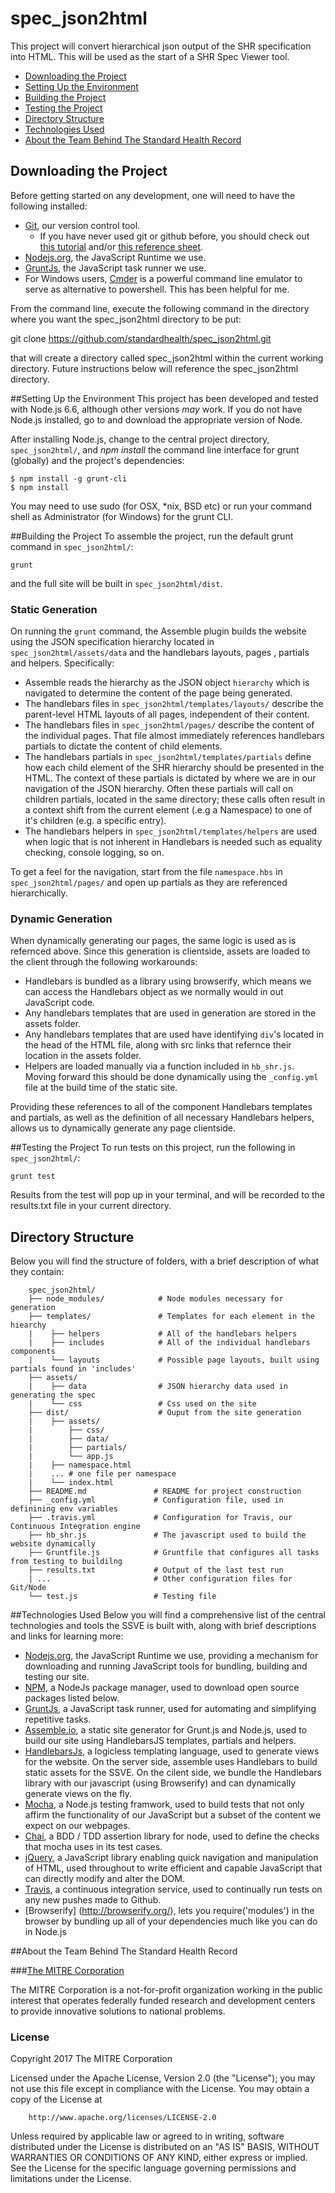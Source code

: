 # spec_json2html

This project will convert hierarchical json output of the SHR specification into HTML. This will be used as the start of a SHR Spec Viewer tool.

- [Downloading the Project](#downloading)
- [Setting Up the Environment](#environment)
- [Building the Project](#building)
- [Testing the Project](#testing)
- [Directory Structure](#directory)
- [Technologies Used](#technologies)
- [About the Team Behind The Standard Health Record ](#team)


<a id="downloading"> </a>
## Downloading the Project
Before getting started on any development, one will need to have the following installed:

- [Git](https://git-scm.com/), our version control tool.
    - If you have never used git or github before, you should check out [this tutorial](https://try.github.io/levels/1/challenges/1) and/or [this reference sheet](http://gitref.org/index.html).
- [Nodejs.org](https://nodejs.org/en/), the JavaScript Runtime we use.
- [GruntJs](http://gruntjs.com/), the JavaScript task runner we use.
- For Windows users, [Cmder](http://cmder.net/) is a powerful command line emulator to serve as alternative to powershell. This has been helpful for me.

From the command line, execute the following command in the directory where you want the spec_json2html directory to be put:

git clone https://github.com/standardhealth/spec_json2html.git

that will create a directory called spec_json2html within the current working directory. Future instructions below will reference the spec_json2html directory. 

<a id="environment"> </a>
##Setting Up the Environment
This project has been developed and tested with Node.js 6.6, although other versions _may_ work.  If you do not have Node.js installed, go to  and download the appropriate version of Node.

After installing Node.js, change to the central project directory, `spec_json2html/`, and _npm install_ the command line interface for grunt (globally) and the project's dependencies:
```
$ npm install -g grunt-cli
$ npm install
```
You may need to use sudo (for OSX, *nix, BSD etc) or run your command shell as Administrator (for Windows) for the grunt CLI.


<a id="building"> </a>
##Building the Project
To assemble the project, run the default grunt command in `spec_json2html/`:
```
grunt
```
and the full site will be built in `spec_json2html/dist`.


### Static Generation
On running the `grunt` command, the Assemble plugin builds the website using the JSON specification hierarchy located in `spec_json2html/assets/data` and the handlebars layouts, pages , partials and helpers. Specifically:

- Assemble reads the hierarchy as the JSON object `hierarchy` which is navigated to determine the content of the page being generated.
- The handlebars files in `spec_json2html/templates/layouts/` describe the parent-level HTML layouts of all pages, independent of their content.
- The handlebars files in `spec_json2html/pages/` describe the content of the individual pages. That file almost immediately references handlebars partials to dictate the content of child elements.
- The handlebars partials in `spec_json2html/templates/partials` define how each child element of the SHR hierarchy should be presented in the HTML. The context of these partials is dictated by where we are in our navigation of the JSON hierarchy. Often these partials will call on children partials, located in the same directory; these calls often result in a context shift from the current element (.e.g a Namespace) to one of it's children (e.g. a specific entry).
- The handlebars helpers in `spec_json2html/templates/helpers` are used when logic that is not inherent in Handlebars is needed such as equality checking, console logging, so on.

To get a feel for the navigation, start from the file `namespace.hbs` in `spec_json2html/pages/` and open up partials as they are referenced hierarchically.

### Dynamic Generation
When dynamically generating our pages, the same logic is used as is refernced above. Since this generation is clientside, assets are loaded to the client through the following workarounds:

- Handlebars is bundled as a library using browserify, which means we can access the Handlebars object as we normally would in out JavaScript code.
- Any handlebars templates that are used in generation are stored in the assets folder.
- Any handlebars templates that are used have identifying `div`'s located in the head of the HTML file, along with src links that refernce their location in the assets folder.
- Helpers are loaded manually via a function included in `hb_shr.js`. Moving forward this should be done dynamically using the `_config.yml` file at the build time of the static site.

Providing these references to all of the component Handlebars templates and partials, as well as the definition of all necessary Handlebars helpers, allows us to dynamically generate any page clientside.


<a id="testing"> </a>
##Testing the Project
To run tests on this project, run the following in `spec_json2html/`:
```
grunt test
```
Results from the test will pop up in your terminal, and will be recorded to the results.txt file in your current directory.


<a id="directory"> </a>
## Directory Structure
Below you will find the structure of folders, with a brief description of what they contain:
```
    spec_json2html/
    ├── node_modules/            # Node modules necessary for generation
    ├── templates/               # Templates for each element in the hiearchy
    |    ├── helpers             # All of the handlebars helpers
    |    ├── includes            # All of the individual handlebars components
    |    └── layouts             # Possible page layouts, built using partials found in 'includes'
    ├── assets/
    |    ├── data                # JSON hierarchy data used in generating the spec
    |    └── css                 # Css used on the site
    ├── dist/                    # Ouput from the site generation
    |    ├── assets/
    |        ├── css/
    |        ├── data/
    |        ├── partials/
    |        └── app.js
    |    ├── namespace.html
    |    ... # one file per namespace
    |    └── index.html
    ├── README.md               # README for project construction
    ├── _config.yml             # Configuration file, used in definining env variables
    ├── .travis.yml             # Configuration for Travis, our Continuous Integration engine 
    ├── hb_shr.js               # The javascript used to build the website dynamically
    ├── Gruntfile.js            # Gruntfile that configures all tasks from testing to buildilng
    ├── results.txt             # Output of the last test run
    | ...                       # Other configuration files for Git/Node
    └── test.js                 # Testing file
```


<a id="technologies"></a>
##Technologies Used
Below you will find a comprehensive list of the central technologies and tools the SSVE is built with, along with brief descriptions and links for learning more:

- [Nodejs.org](https://nodejs.org/en/), the JavaScript Runtime we use, providing a mechanism for downloading and running JavaScript tools for bundling, building and testing our site.
- [NPM](https://www.npmjs.com/), a NodeJs package manager, used to download open source packages listed below.
- [GruntJs](http://gruntjs.com/), a JavaScript task runner, used for automating and simplifying repetitive tasks.
- [Assemble.io](http://assemble.io/), a static site generator for Grunt.js and Node.js, used to build our site using HandlebarsJS templates, partials and helpers.
- [HandlebarsJs](http://handlebarsjs.com/), a logicless templating language, used to generate views for the website. On the server side, assemble uses Handlebars to build static assets for the SSVE. On the cilent side, we bundle  the Handlebars library with our javascript (using Browserify) and can dynamically generate views on the fly.
- [Mocha](https://mochajs.org/), a Node.js testing framwork, used to build tests that not only affirm the functionality of our JavaScript but a subset of the content we expect on our webpages.
- [Chai](http://chaijs.com/), a BDD / TDD assertion library for node, used to define the checks that mocha uses in its test cases.
- [jQuery](https://jquery.com/), a JavaScript library enabling quick navigation and manipulation of HTML, used throughout to write efficient and capable JavaScript that can directly modify and alter the DOM.
- [Travis](https://travis-ci.com/), a continuous integration service, used to continually run tests on any new pushes made to Github.
- [Browserify] (http://browserify.org/), lets you require('modules') in the browser by bundling up all of your dependencies much like you can do in Node.js


<a id="team"></a>
##About the Team Behind The Standard Health Record

###[The MITRE Corporation](https://www.mitre.org/)

The MITRE Corporation is a not-for-profit organization working in the public interest that operates federally funded research and development centers to provide innovative solutions to national problems.


### License

Copyright 2017 The MITRE Corporation

Licensed under the Apache License, Version 2.0 (the "License");
you may not use this file except in compliance with the License.
You may obtain a copy of the License at
```
    http://www.apache.org/licenses/LICENSE-2.0
```
Unless required by applicable law or agreed to in writing, software
distributed under the License is distributed on an "AS IS" BASIS,
WITHOUT WARRANTIES OR CONDITIONS OF ANY KIND, either express or implied.
See the License for the specific language governing permissions and
limitations under the License.